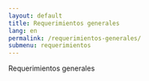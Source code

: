 ```yaml
---
layout: default
title: Requerimientos generales
lang: en
permalink: /requerimientos-generales/
submenu: requerimientos
---
```


Requerimientos generales